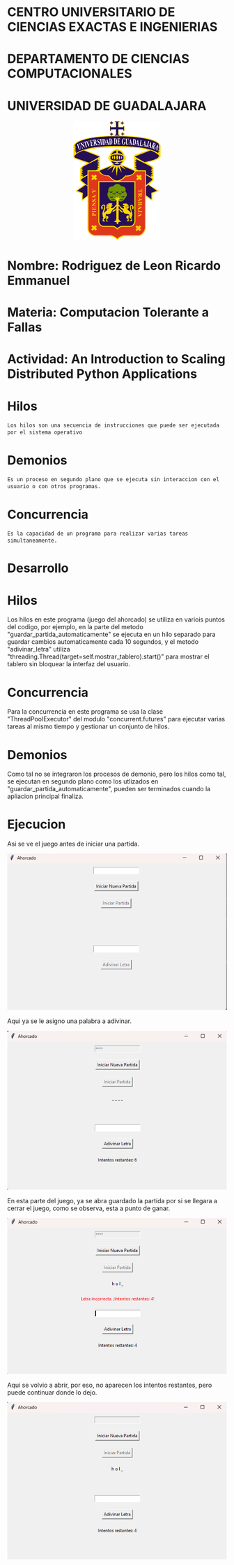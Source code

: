 # CENTRO UNIVERSITARIO DE CIENCIAS EXACTAS E INGENIERIAS
# DEPARTAMENTO DE CIENCIAS COMPUTACIONALES

# UNIVERSIDAD DE GUADALAJARA

<div style="text-align: center;">
  <img src="/Hilos/image.png" alt="Logo UDG" width="200" />
</div>

# Nombre: Rodriguez de Leon Ricardo Emmanuel

# Materia: Computacion Tolerante a Fallas

# Actividad: An Introduction to Scaling Distributed Python Applications


# Hilos
    Los hilos son una secuencia de instrucciones que puede ser ejecutada por el sistema operativo

# Demonios
    Es un proceso en segundo plano que se ejecuta sin interaccion con el usuario o con otros programas.

# Concurrencia
    Es la capacidad de un programa para realizar varias tareas simultaneamente.

# Desarrollo

# Hilos
Los hilos en este programa (juego del ahorcado) se utiliza en variois puntos del codigo, por ejemplo, en la parte del metodo "guardar_partida_automaticamente"
se ejecuta en un hilo separado para guardar cambios automaticamente cada 10 segundos, y el metodo "adivinar_letra" utiliza "threading.Thread(target=self.mostrar_tablero).start()"
para mostrar el tablero sin bloquear la interfaz del usuario.

# Concurrencia
Para la concurrencia en este programa se usa la clase "ThreadPoolExecutor" del modulo "concurrent.futures" para ejecutar varias tareas al mismo tiempo y gestionar
un conjunto de hilos.

# Demonios
Como tal no se integraron los procesos de demonio, pero los hilos como tal, se ejecutan en segundo plano como los utlizados en "guardar_partida_automaticamente",
pueden ser terminados cuando la apliacion principal finaliza.


# Ejecucion
Asi se ve el juego antes de iniciar una partida.
<div style="text-align: center;">
  <img src="/Hilos/image-1.png" />
</div>

Aqui ya se le asigno una palabra a adivinar.
<div style="text-align: center;">
  <img src="/Hilos/image-2.png" />
</div>

En esta parte del juego, ya se abra guardado la partida por si se llegara a cerrar el juego, como se observa, esta a punto de ganar.
<div style="text-align: center;">
  <img src="/Hilos/image-3.png" />
</div>

Aqui se volvio a abrir, por eso, no aparecen los intentos restantes, pero puede continuar donde lo dejo.
<div style="text-align: center;">
  <img src="/Hilos/image-4.png" />
</div>
